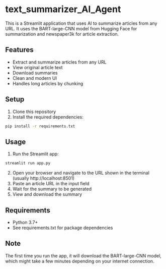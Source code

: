 # text_summarizer_AI_Agent

This is a Streamlit application that uses AI to summarize articles from any URL. It uses the BART-large-CNN model from Hugging Face for summarization and newspaper3k for article extraction.

## Features

- Extract and summarize articles from any URL
- View original article text
- Download summaries
- Clean and modern UI
- Handles long articles by chunking

## Setup

1. Clone this repository
2. Install the required dependencies:
```bash
pip install -r requirements.txt
```

## Usage

1. Run the Streamlit app:
```bash
streamlit run app.py
```

2. Open your browser and navigate to the URL shown in the terminal (usually http://localhost:8501)
3. Paste an article URL in the input field
4. Wait for the summary to be generated
5. View and download the summary

## Requirements

- Python 3.7+
- See requirements.txt for package dependencies

## Note

The first time you run the app, it will download the BART-large-CNN model, which might take a few minutes depending on your internet connection. 